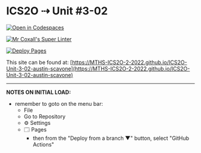 # ICS2O ⇢ Unit #3-02

[![Open in Codespaces](https://classroom.github.com/assets/launch-codespace-f4981d0f882b2a3f0472912d15f9806d57e124e0fc890972558857b51b24a6f9.svg)](https://classroom.github.com/open-in-codespaces?assignment_repo_id=10705979)

[![Mr Coxall's Super Linter](https://github.com/MTHS-ICS2O-2-2022/ICS2O-Unit-3-02-austin-scavone/workflows/Mr%20Coxall's%20Super%20Linter/badge.svg)](https://github.com/MTHS-ICS2O-2-2022/ICS2O-Unit-3-02-austin-scavone/actions)

[![Deploy Pages](https://github.com/MTHS-ICS2O-2-2022/ICS2O-Unit-3-02-austin-scavone/workflows/Deploy%20Pages/badge.svg)](https://github.com/MTHS-ICS2O-2-2022/ICS2O-Unit-3-02-austin-scavone/actions)

This site can be found at: [https://MTHS-ICS2O-2-2022.github.io/ICS2O-Unit-3-02-austin-scavone](https://MTHS-ICS2O-2-2022.github.io/ICS2O-Unit-3-02-austin-scavone)

---

**NOTES ON INITIAL LOAD:**
- remember to goto on the menu bar:
  - File
  - Go to Repository
  - ⚙ Settings
  - 🗔 Pages
    - then from the "Deploy from a branch ▼" button, select "GitHub Actions"
